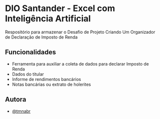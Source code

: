 
# DIO Santander - Excel com Inteligência Artificial

Respositório para armazenar o Desafio de Projeto Criando Um Organizador de Declaração de Imposto de Renda


## Funcionalidades

- Ferramenta para auxiliar a coleta de dados para declarar Imposto de Renda
- Dados do titular
- Informe de rendimentos bancários
- Notas bancárias ou extrato de holerites



## Autora

- [@tmnabr](https://www.github.com/tmnabr)
